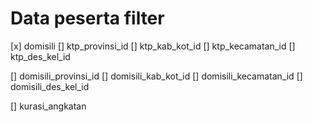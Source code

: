 # Data peserta filter
[x] domisili
[] ktp_provinsi_id
[] ktp_kab_kot_id
[] ktp_kecamatan_id
[] ktp_des_kel_id

[] domisili_provinsi_id
[] domisili_kab_kot_id
[] domisili_kecamatan_id
[] domisili_des_kel_id

[] kurasi_angkatan
